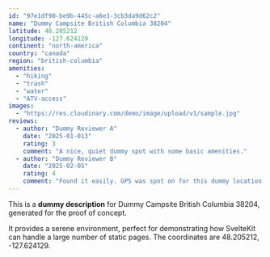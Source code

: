 ```yaml
---
id: "97e1df90-be9b-445c-a6e3-3cb3da9d62c2"
name: "Dummy Campsite British Columbia 38204"
latitude: 48.205212
longitude: -127.624129
continent: "north-america"
country: "canada"
region: "british-columbia"
amenities:
  - "hiking"
  - "trash"
  - "water"
  - "ATV-access"
images:
  - "https://res.cloudinary.com/demo/image/upload/v1/sample.jpg"
reviews:
  - author: "Dummy Reviewer A"
    date: "2025-01-013"
    rating: 3
    comment: "A nice, quiet dummy spot with some basic amenities."
  - author: "Dummy Reviewer B"
    date: "2025-02-05"
    rating: 4
    comment: "Found it easily. GPS was spot on for this dummy location."
---
```


This is a **dummy description** for Dummy Campsite British Columbia 38204, generated for the proof of concept.

It provides a serene environment, perfect for demonstrating how SvelteKit can handle a large number of static pages. The coordinates are 48.205212, -127.624129.
